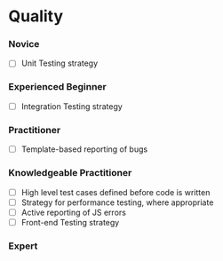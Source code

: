 # Quality

### Novice

- [ ] Unit Testing strategy

### Experienced Beginner

- [ ] Integration Testing strategy

### Practitioner

- [ ] Template-based reporting of bugs

### Knowledgeable Practitioner

- [ ] High level test cases defined before code is written
- [ ] Strategy for performance testing, where appropriate
- [ ] Active reporting of JS errors
- [ ] Front-end Testing strategy

### Expert
